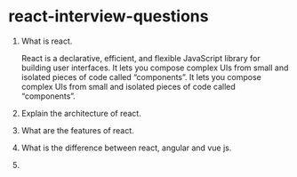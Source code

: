 # react-interview-questions


1. What is react.

    React is a declarative, efficient, and flexible JavaScript library for building user interfaces. It lets you compose complex UIs from small and isolated pieces of code called      “components”. It lets you compose complex UIs from small and isolated pieces of code called “components”.


3. Explain the architecture of react.
4. What are the features of react.
5. What is the difference between react, angular and vue js.
6. 
